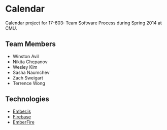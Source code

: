 # Calendar

Calendar project for 17-603: Team Software Process during Spring 2014 at CMU.

## Team Members
- Winston Avil
- Nikita Chepanov
- Wesley Kim
- Sasha Naumchev
- Zach Sweigart
- Terrence Wong

## Technologies
- [Ember.js](emberjs.com)
- [Firebase](firebase.com)
- [EmberFire](https://github.com/firebase/emberFire)
